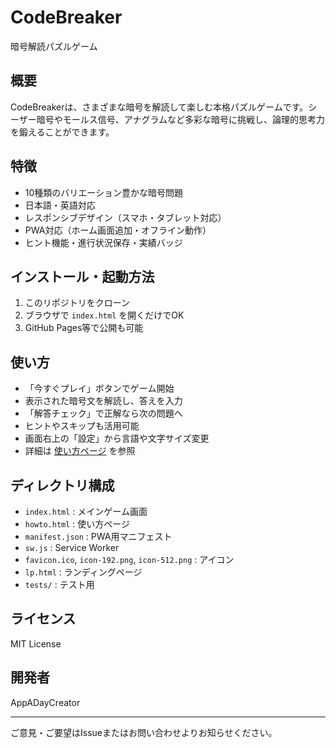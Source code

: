 # CodeBreaker

暗号解読パズルゲーム

## 概要
CodeBreakerは、さまざまな暗号を解読して楽しむ本格パズルゲームです。シーザー暗号やモールス信号、アナグラムなど多彩な暗号に挑戦し、論理的思考力を鍛えることができます。

## 特徴
- 10種類のバリエーション豊かな暗号問題
- 日本語・英語対応
- レスポンシブデザイン（スマホ・タブレット対応）
- PWA対応（ホーム画面追加・オフライン動作）
- ヒント機能・進行状況保存・実績バッジ

## インストール・起動方法
1. このリポジトリをクローン
2. ブラウザで `index.html` を開くだけでOK
3. GitHub Pages等で公開も可能

## 使い方
- 「今すぐプレイ」ボタンでゲーム開始
- 表示された暗号文を解読し、答えを入力
- 「解答チェック」で正解なら次の問題へ
- ヒントやスキップも活用可能
- 画面右上の「設定」から言語や文字サイズ変更
- 詳細は [使い方ページ](howto.html) を参照

## ディレクトリ構成
- `index.html` : メインゲーム画面
- `howto.html` : 使い方ページ
- `manifest.json` : PWA用マニフェスト
- `sw.js` : Service Worker
- `favicon.ico`, `icon-192.png`, `icon-512.png` : アイコン
- `lp.html` : ランディングページ
- `tests/` : テスト用

## ライセンス
MIT License

## 開発者
AppADayCreator

---
ご意見・ご要望はIssueまたはお問い合わせよりお知らせください。